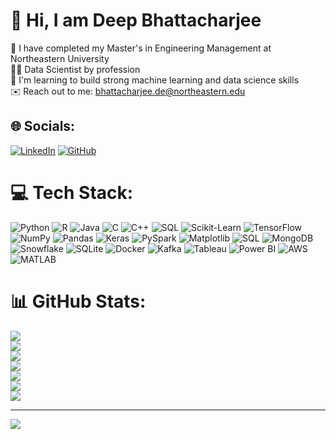 # 💫 Hi, I am Deep Bhattacharjee
👦 I have completed my Master's in Engineering Management at Northeastern University <br>👨‍💻 Data Scientist by profession<br>🌱 I'm learning to build strong machine learning and data science skills<br>✉️ Reach out to me: bhattacharjee.de@northeastern.edu

## 🌐 Socials:
[![LinkedIn](https://img.shields.io/badge/LinkedIn-%230077B5.svg?logo=linkedin&logoColor=white)](https://linkedin.com/in/deep-bhattacharjee) [![GitHub](https://img.shields.io/badge/GitHub-%23121011.svg?logo=github&logoColor=white)](https://github.com/Deep-1997-08)

# 💻 Tech Stack:
![Python](https://img.shields.io/badge/python-3670A0?style=for-the-badge&logo=python&logoColor=ffdd54) ![R](https://img.shields.io/badge/r-%23276DC3.svg?style=for-the-badge&logo=r&logoColor=white) ![Java](https://img.shields.io/badge/java-%23ED8B00.svg?style=for-the-badge&logo=java&logoColor=white) ![C](https://img.shields.io/badge/c-%2300599C.svg?style=for-the-badge&logo=c&logoColor=white) ![C++](https://img.shields.io/badge/c++-%2300599C.svg?style=for-the-badge&logo=c%2B%2B&logoColor=white) ![SQL](https://img.shields.io/badge/sql-%2300f.svg?style=for-the-badge&logo=sql&logoColor=white) ![Scikit-Learn](https://img.shields.io/badge/Scikit--Learn-%23F7931E.svg?style=for-the-badge&logo=scikit-learn&logoColor=white) ![TensorFlow](https://img.shields.io/badge/TensorFlow-%23FF6F00.svg?style=for-the-badge&logo=tensorflow&logoColor=white) ![NumPy](https://img.shields.io/badge/NumPy-%23013243.svg?style=for-the-badge&logo=numpy&logoColor=white) ![Pandas](https://img.shields.io/badge/Pandas-%23150458.svg?style=for-the-badge&logo=pandas&logoColor=white) ![Keras](https://img.shields.io/badge/Keras-%23D00000.svg?style=for-the-badge&logo=keras&logoColor=white) ![PySpark](https://img.shields.io/badge/PySpark-%23E25A1C.svg?style=for-the-badge&logo=apachespark&logoColor=white) ![Matplotlib](https://img.shields.io/badge/Matplotlib-%23ffffff.svg?style=for-the-badge&logo=matplotlib&logoColor=black) ![SQL](https://img.shields.io/badge/SQL-%23CC2927.svg?style=for-the-badge&logo=microsoft-sql-server&logoColor=white) ![MongoDB](https://img.shields.io/badge/MongoDB-%234ea94b.svg?style=for-the-badge&logo=mongodb&logoColor=white) ![Snowflake](https://img.shields.io/badge/Snowflake-%23FFFFFF.svg?style=for-the-badge&logo=snowflake&logoColor=blue) ![SQLite](https://img.shields.io/badge/SQLite-%2307404E.svg?style=for-the-badge&logo=sqlite&logoColor=white) ![Docker](https://img.shields.io/badge/Docker-%230db7ed.svg?style=for-the-badge&logo=docker&logoColor=white) ![Kafka](https://img.shields.io/badge/Kafka-000?style=for-the-badge&logo=apachekafka&logoColor=white) ![Tableau](https://img.shields.io/badge/Tableau-%23E97627.svg?style=for-the-badge&logo=tableau&logoColor=white) ![Power BI](https://img.shields.io/badge/Power%20BI-%23F2C811.svg?style=for-the-badge&logo=powerbi&logoColor=white) ![AWS](https://img.shields.io/badge/AWS-%23FF9900.svg?style=for-the-badge&logo=amazon-aws&logoColor=white) ![MATLAB](https://img.shields.io/badge/MATLAB-%23e8733d.svg?style=for-the-badge&logo=mathworks&logoColor=white)

# 📊 GitHub Stats:
![](https://github-readme-stats.vercel.app/api?username=Deep-1997-08&theme=vue-dark&hide_border=false&include_all_commits=true&count_private=true&show_icons=true&custom_title=GitHub%20Stats)<br/>
![](https://github-readme-streak-stats.herokuapp.com/?user=Deep-1997-08&theme=vue-dark&hide_border=false)<br/>
![](https://github-readme-stats.vercel.app/api/top-langs/?username=Deep-1997-08&theme=vue-dark&hide_border=false&include_all_commits=true&count_private=true&layout=compact&langs_count=8)<br/>
![](https://github-profile-summary-cards.vercel.app/api/cards/profile-details?username=Deep-1997-08&theme=vue-dark)<br/>
![](https://github-profile-summary-cards.vercel.app/api/cards/repos-per-language?username=Deep-1997-08&theme=vue-dark)<br/>
![](https://github-profile-summary-cards.vercel.app/api/cards/most-commit-language?username=Deep-1997-08&theme=vue-dark)<br/>
![](https://github-profile-summary-cards.vercel.app/api/cards/stats?username=Deep-1997-08&theme=vue-dark)<br/>

---
[![](https://visitcount.itsvg.in/api?id=Deep-1997-08&icon=1&color=1)](https://visitcount.itsvg.in)

<!-- Proudly created with GPRM ( https://gprm.itsvg.in ) -->

<!--
**Deep-1997-08/Deep-1997-08** is a ✨ _special_ ✨ repository because its `README.md` (this file) appears on your GitHub profile.

Here are some ideas to get you started:

- 🔭 I’m currently working on ...
- 🌱 I’m currently learning ...
- 👯 I’m looking to collaborate on ...
- 🤔 I’m looking for help with ...
- 💬 Ask me about ...
- 📫 How to reach me: ...
- 😄 Pronouns: ...
- ⚡ Fun fact: ...
-->
